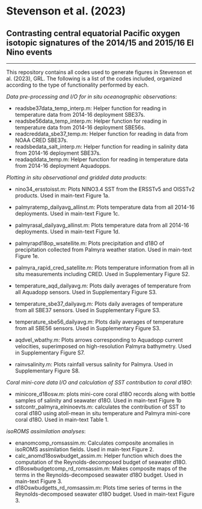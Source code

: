 # Stevenson et al. (2023)
## Contrasting central equatorial Pacific oxygen isotopic signatures of the 2014/15 and 2015/16 El Nino events
-------------------------------------------
This repository contains all codes used to generate figures in Stevenson et al. (2023), GRL. The following is a list of the codes included, organized according to the type of functionality performed by each.

_Data pre-processing and I/O for in situ oceanographic observations_:

- readsbe37data_temp_interp.m: Helper function for reading in temperature data from 2014-16 deployment SBE37s.
- readsbe56data_temp_interp.m: Helper function for reading in temperature data from 2014-16 deployment SBE56s.
- readcreddata_sbe37_temp.m: Helper function for reading in data from NOAA CRED SBE37s.
- readsbedata_salt_interp.m: Helper function for reading in salinity data from 2014-16 deployment SBE37s.
- readaqddata_temp.m: Helper function for reading in temperature data from 2014-16 deployment Aquadopps.

_Plotting in situ observational and gridded data products_:

- nino34_ersstoisst.m: Plots NINO3.4 SST from the ERSSTv5 and OISSTv2 products. Used in main-text Figure 1a.
- palmyratemp_dailyavg_allinst.m: Plots temperature data from all 2014-16 deployments. Used in main-text Figure 1c.
- palmyrasal_dailyavg_allinst.m: Plots temperature data from all 2014-16 deployments. Used in main-text Figure 1d.
- palmyrapd18op_wsatellite.m: Plots precipitation and d18O of precipitation collected from Palmyra weather station. Used in main-text Figure 1e.

- palmyra_rapid_cred_satellite.m: Plots temperature information from all in situ measurements including CRED. Used in Supplementary Figure S2.
- temperature_aqd_dailyavg.m: Plots daily averages of temperature from all Aquadopp sensors. Used in Supplementary Figure S3.
- temperature_sbe37_dailyavg.m: Plots daily averages of temperature from all SBE37 sensors. Used in Supplementary Figure S3.
- temperature_sbe56_dailyavg.m: Plots daily averages of temperature from all SBE56 sensors. Used in Supplementary Figure S3.
- aqdvel_wbathy.m: Plots arrows corresponding to Aquadopp current velocities, superimposed on high-resolution Palmyra bathymetry. Used in Supplementary Figure S7.
- rainvsalinity.m: Plots rainfall versus salinity for Palmyra. Used in Supplementary Figure S8.

_Coral mini-core data I/O and calculation of SST contribution to coral d18O_:

- minicore_d18osw.m: plots mini-core coral d18O records along with bottle samples of salinity and seawater d18O. Used in main-text Figure 1b
- sstcontr_palmyra_elninoevts.m: calculates the contribution of SST to coral d18O using atoll-mean in situ temperature and Palmyra mini-core coral d18O. Used in main-text Table 1.

_isoROMS assimilation analyses_:

- enanomcomp_romsassim.m: Calculates composite anomalies in isoROMS assimilation fields. Used in main-text Figure 2.
- calc_anomd18oswbudget_assim.m: Helper function which does the computation of the Reynolds-decomposed budget of seawater d18O. 
- d18oswbudgetcomp_rd_romsassim.m: Makes composite maps of the terms in the Reynolds-decomposed seawater d18O budget. Used in main-text Figure 3.
- d18Oswbudgetts_rd_romsassim.m: Plots time series of terms in the Reynolds-decomposed seawater d18O budget. Used in main-text Figure 3.

